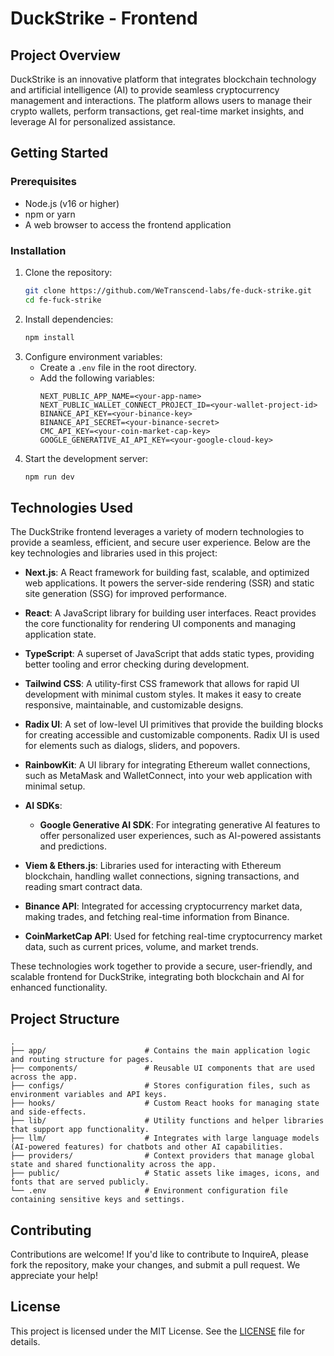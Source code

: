
# DuckStrike - Frontend

## Project Overview
DuckStrike is an innovative platform that integrates blockchain technology and artificial intelligence (AI) to provide seamless cryptocurrency management and interactions. The platform allows users to manage their crypto wallets, perform transactions, get real-time market insights, and leverage AI for personalized assistance.

## Getting Started

### Prerequisites
- Node.js (v16 or higher)
- npm or yarn
- A web browser to access the frontend application

### Installation
1. Clone the repository:
    ```bash
    git clone https://github.com/WeTranscend-labs/fe-duck-strike.git
    cd fe-fuck-strike
    ```
2. Install dependencies:
    ```bash
	npm install
    ```
3. Configure environment variables:
   - Create a `.env` file in the root directory.
   - Add the following variables:
		```env
		NEXT_PUBLIC_APP_NAME=<your-app-name>
		NEXT_PUBLIC_WALLET_CONNECT_PROJECT_ID=<your-wallet-project-id>
		BINANCE_API_KEY=<your-binance-key>
		BINANCE_API_SECRET=<your-binance-secret>
		CMC_API_KEY=<your-coin-market-cap-key>
		GOOGLE_GENERATIVE_AI_API_KEY=<your-google-cloud-key>
		```
4. Start the development server:
   ```bash
   npm run dev
   ```

## Technologies Used

The DuckStrike frontend leverages a variety of modern technologies to provide a seamless, efficient, and secure user experience. Below are the key technologies and libraries used in this project:

- **Next.js**: A React framework for building fast, scalable, and optimized web applications. It powers the server-side rendering (SSR) and static site generation (SSG) for improved performance.
  
- **React**: A JavaScript library for building user interfaces. React provides the core functionality for rendering UI components and managing application state.
  
- **TypeScript**: A superset of JavaScript that adds static types, providing better tooling and error checking during development.
  
- **Tailwind CSS**: A utility-first CSS framework that allows for rapid UI development with minimal custom styles. It makes it easy to create responsive, maintainable, and customizable designs.

- **Radix UI**: A set of low-level UI primitives that provide the building blocks for creating accessible and customizable components. Radix UI is used for elements such as dialogs, sliders, and popovers.
  
- **RainbowKit**: A UI library for integrating Ethereum wallet connections, such as MetaMask and WalletConnect, into your web application with minimal setup.
- **AI SDKs**: 
  - **Google Generative AI SDK**: For integrating generative AI features to offer personalized user experiences, such as AI-powered assistants and predictions.

- **Viem & Ethers.js**: Libraries used for interacting with Ethereum blockchain, handling wallet connections, signing transactions, and reading smart contract data.
  
- **Binance API**: Integrated for accessing cryptocurrency market data, making trades, and fetching real-time information from Binance.

- **CoinMarketCap API**: Used for fetching real-time cryptocurrency market data, such as current prices, volume, and market trends.

These technologies work together to provide a secure, user-friendly, and scalable frontend for DuckStrike, integrating both blockchain and AI for enhanced functionality.

## Project Structure
```
.  
├── app/                      # Contains the main application logic and routing structure for pages.  
├── components/               # Reusable UI components that are used across the app.  
├── configs/                  # Stores configuration files, such as environment variables and API keys.  
├── hooks/                    # Custom React hooks for managing state and side-effects.  
├── lib/                      # Utility functions and helper libraries that support app functionality.  
├── llm/                      # Integrates with large language models (AI-powered features) for chatbots and other AI capabilities.  
├── providers/                # Context providers that manage global state and shared functionality across the app.  
├── public/                   # Static assets like images, icons, and fonts that are served publicly.  
└── .env                      # Environment configuration file containing sensitive keys and settings.  
```

## Contributing

Contributions are welcome! If you'd like to contribute to InquireA, please fork the repository, make your changes, and submit a pull request. We appreciate your help!

## License
This project is licensed under the MIT License. See the [LICENSE](./LICENSE) file for details.






